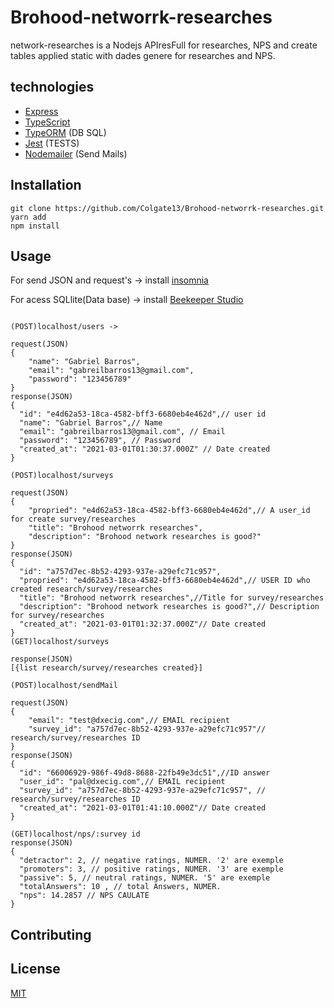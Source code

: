 # Brohood-networrk-researches

network-researches is a Nodejs APIresFull for researches, NPS and create tables applied static with dades genere for researches and NPS.

## technologies

- [Express](https://expressjs.com/pt-br/)
- [TypeScript](https://www.typescriptlang.org/)
- [TypeORM](https://typeorm.io/#/) (DB SQL)
- [Jest](https://jestjs.io/) (TESTS)
- [Nodemailer](https://nodemailer.com/about/) (Send Mails)

## Installation

```gitclone
git clone https://github.com/Colgate13/Brohood-networrk-researches.git
yarn add
npm install
```

## Usage

For send JSON and request's ->  install  [insomnia](https://insomnia.rest/)

For acess SQLlite(Data base) -> install  [Beekeeper Studio](https://www.beekeeper.io/)

```nodejs APIrestFull WITH Insomnia 

(POST)localhost/users ->

request(JSON)
{ 
	"name": "Gabriel Barros",
	"email": "gabreilbarros13@gmail.com",
	"password": "123456789"
}
response(JSON)
{
  "id": "e4d62a53-18ca-4582-bff3-6680eb4e462d",// user id
  "name": "Gabriel Barros",// Name
  "email": "gabreilbarros13@gmail.com", // Email
  "password": "123456789", // Password
  "created_at": "2021-03-01T01:30:37.000Z" // Date created
}

(POST)localhost/surveys

request(JSON)
{
	"propried": "e4d62a53-18ca-4582-bff3-6680eb4e462d",// A user_id for create survey/researches
	"title": "Brohood networrk researches",
	"description": "Brohood network researches is good?"
}
response(JSON)
{
  "id": "a757d7ec-8b52-4293-937e-a29efc71c957",
  "propried": "e4d62a53-18ca-4582-bff3-6680eb4e462d",// USER ID who created research/survey/researches
  "title": "Brohood networrk researches",//Title for survey/researches
  "description": "Brohood network researches is good?",// Description for survey/researches
  "created_at": "2021-03-01T01:32:37.000Z"// Date created
}
(GET)localhost/surveys

response(JSON)
[{list research/survey/researches created}]

(POST)localhost/sendMail

request(JSON)
{
	"email": "test@dxecig.com",// EMAIL recipient 
	"survey_id": "a757d7ec-8b52-4293-937e-a29efc71c957"// research/survey/researches ID
}
response(JSON)
{
  "id": "66006929-986f-49d8-8688-22fb49e3dc51",//ID answer
  "user_id": "pal@dxecig.com",// EMAIL recipient 
  "survey_id": "a757d7ec-8b52-4293-937e-a29efc71c957", // research/survey/researches ID
  "created_at": "2021-03-01T01:41:10.000Z"// Date created
}

(GET)localhost/nps/:survey id
response(JSON)
{
  "detractor": 2, // negative ratings, NUMER. '2' are exemple
  "promoters": 3, // positive ratings, NUMER. '3' are exemple
  "passive": 5, // neutral ratings, NUMER. '5' are exemple
  "totalAnswers": 10 , // total Answers, NUMER.
  "nps": 14.2857 // NPS CAULATE
}

```

## Contributing

## License
[MIT](https://choosealicense.com/licenses/mit/)
